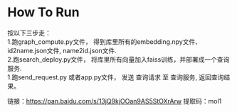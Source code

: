 # How To Run

按以下三步走：  
1.跑graph_compute.py文件， 得到库里所有的embedding.npy文件、id2name.json文件, name2id.json文件.  
2.跑search_deploy.py文件， 将库里所有向量加入faiss训练，并部署成一个查询服务.  
1.跑send_request.py 或者app.py文件， 发送 查询请求 至 查询服务, 返回查询结果。

链接：https://pan.baidu.com/s/13jQ9kjOOan9AS5StOXrArw 
提取码：mol1 

